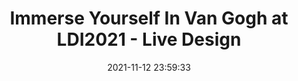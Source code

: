 ---
"title": "Immerse Yourself In Van Gogh at LDI2021 - Live Design"
"date": "2021-11-12 23:59:33"
"feed_name": "GOOGLENEWSINDUSTRIAL"
"feed_website": "https://news.google.com/search?q=industrial%2Bincident&hl=en-US&gl=US&ceid=US:en"
"feed_rss": "https://news.google.com/rss/search?q=industrial%2Bincident&hl=en-US&gl=US&ceid=US:en"
"link": "https://www.livedesignonline.com/news/immerse-yourself-van-gogh-ldi2021"
"source": "{'href': 'https://www.livedesignonline.com', 'title': 'Live Design'}"
"file": "_posts/2021-1-1-e9aec871b3fbb7732f447d6e4a78f69ae3f1eaa2.md"
"accident": "0"
"drilling": "0"
"dead": "0"
"injured": "0"
"arrested": "0"
"place": "unknown place"
"where": "unknown site"
"causes": "unknown"
"place_uri": "unknown place"
---